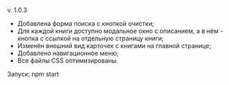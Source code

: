 v. 1.0.3

- Добавлена форма поиска с кнопкой очистки;
- Для каждой книги доступно модальное окно с описанием, а в нём - кнопка с ссылкой на отдельную страницу книги;
- Изменён внешний вид карточек с книгами на главной странице;
- Добавлено навигационное меню;
- Все файлы CSS оптимизированы.

Запуск: npm start
